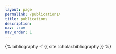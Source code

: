```yaml
---
layout: page
permalink: /publications/
title: publications
description:
nav: true
nav_order: 1
---
```

<!-- _pages/publications.md -->
<div class="publications">

{% bibliography -f {{ site.scholar.bibliography }} %}

</div>